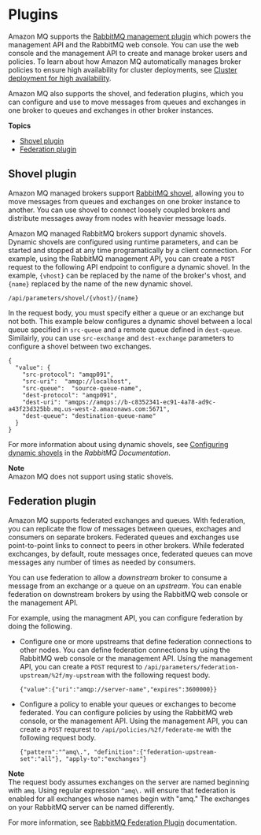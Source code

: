 # Plugins<a name="rabbitmq-basic-elements-plugins"></a>

Amazon MQ supports the [RabbitMQ management plugin](https://www.rabbitmq.com/management.html) which powers the management API and the RabbitMQ web console\. You can use the web console and the management API to create and manage broker users and policies\. To learn about how Amazon MQ automatically manages broker policies to ensure high availability for cluster deployments, see [Cluster deployment for high availability](rabbitmq-broker-architecture-cluster.md)\.

 Amazon MQ also supports the shovel, and federation plugins, which you can configure and use to move messages from queues and exchanges in one broker to queues and exchanges in other broker instances\.

**Topics**
+ [Shovel plugin](#rabbitmq-shovel-plugin)
+ [Federation plugin](#rabbitmq-federation-plugin)

## Shovel plugin<a name="rabbitmq-shovel-plugin"></a>

Amazon MQ managed brokers support [RabbitMQ shovel](https://www.rabbitmq.com/shovel.html), allowing you to move messages from queues and exchanges on one broker instance to another\. You can use shovel to connect loosely coupled brokers and distribute messages away from nodes with heavier message loads\.

Amazon MQ managed RabbitMQ brokers support dynamic shovels\. Dynamic shovels are configured using runtime parameters, and can be started and stopped at any time programatically by a client connection\. For example, using the RabbitMQ management API, you can create a `POST` request to the following API endpoint to configure a dynamic shovel\. In the example, `{vhost}` can be replaced by the name of the broker's vhost, and `{name}` replaced by the name of the new dynamic shovel\.

```
/api/parameters/shovel/{vhost}/{name}
```

In the request body, you must specify either a queue or an exchange but not both\. This example below configures a dynamic shovel between a local queue specified in `src-queue` and a remote queue defined in `dest-queue`\. Similairly, you can use `src-exchange` and `dest-exchange` parameters to configure a shovel between two exchanges\.

```
{
  "value": {
    "src-protocol": "amqp091",
    "src-uri":  "amqp://localhost",
    "src-queue":  "source-queue-name",
    "dest-protocol": "amqp091",
    "dest-uri": "amqps://amqps://b-c8352341-ec91-4a78-ad9c-a43f23d325bb.mq.us-west-2.amazonaws.com:5671",
    "dest-queue": "destination-queue-name"
  }
}
```

For more information about using dynamic shovels, see [Configuring dynamic shovels](https://www.rabbitmq.com/shovel-dynamic.html) in the *RabbitMQ Documentation*\.

**Note**  
Amazon MQ does not support using static shovels\.

## Federation plugin<a name="rabbitmq-federation-plugin"></a>

 Amazon MQ supports federated exchanges and queues\. With federation, you can replicate the flow of messages between queues, exchages and consumers on separate brokers\. Federated queues and exchanges use point\-to\-point links to connect to peers in other brokers\. While federated exchcanges, by default, route messages once, federated queues can move messages any number of times as needed by consumers\.

You can use federation to allow a *downstream* broker to consume a message from an exchange or a queue on an *upstream*\. You can enable federation on downstream brokers by using the RabbitMQ web console or the management API\.

For example, using the managment API, you can configure federation by doing the following\.
+ Configure one or more upstreams that define federation connections to other nodes\. You can define federation connections by using the RabbitMQ web console or the management API\. Using the management API, you can create a `POST` requrest to `/api/parameters/federation-upstream/%2f/my-upstream` with the following request body\.

  ```
  {"value":{"uri":"amqp://server-name","expires":3600000}}
  ```
+ Configure a policy to enable your queues or exchanges to become federated\. You can configure policies by using the RabbitMQ web console, or the management API\. Using the management API, you can create a `POST` requrest to `/api/policies/%2f/federate-me` with the following request body\.

  ```
  {"pattern":"^amq\.", "definition":{"federation-upstream-set":"all"}, "apply-to":"exchanges"}
  ```
**Note**  
The request body assumes exchanges on the server are named beginning with `amq`\. Using regular expression `^amq\.` will ensure that federation is enabled for all exchanges whose names begin with "amq\." The exchanges on your RabbitMQ server can be named differently\.

For more information, see [RabbitMQ Federation Plugin](https://www.rabbitmq.com/federation.html) documentation\.